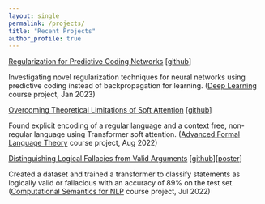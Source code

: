 ```yaml
---
layout: single
permalink: /projects/
title: "Recent Projects"
author_profile: true
---
```


[Regularization for Predictive Coding Networks](/assets/documents/Predictive_Coding.pdf) [[github](https://github.com/andreakiro/regularization-pc)]

Investigating novel regularization techniques for neural networks using predictive coding instead of backpropagation for learning. ([Deep Learning](http://da.inf.ethz.ch/teaching/2022/DeepLearning/) course project, Jan 2023)

[Overcoming Theoretical Limitations of Soft Attention](/assets/documents/Palindrome_Transformer.pdf) [[github](https://github.com/giacomocamposampiero/palindrome-transformer)]

Found explicit encoding of a regular language and a context free, non-regular language using Transformer soft attention. ([Advanced Formal Language Theory](https://rycolab.io/classes/aflt-s22/) course project, Aug 2022)

[Distinguishing Logical Fallacies from Valid Arguments](/assets/documents/Fallacy_Detection.pdf) [[github](https://github.com/franznowak/kialoparser)][[poster](assets/documents/CSNLP_Poster.pdf)]

Created a dataset and trained a transformer to classify statements as logically valid or fallacious with an accuracy of 89% on the test set. ([Computational Semantics for NLP](http://www.mrinmaya.io/teaching_csnlp22) course project, Jul 2022)